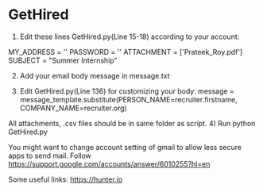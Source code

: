 # GetHired

1) Edit these lines GetHired.py(Line 15-18) according to your account:

MY_ADDRESS = ''
PASSWORD = ''
ATTACHMENT = ['Prateek_Roy.pdf']
SUBJECT = "Summer Internship"

2) Add your email body message in message.txt

3) Edit GetHired.py(Line 136) for customizing your body:
message = message_template.substitute(PERSON_NAME=recruiter.firstname, COMPANY_NAME=recruiter.org)

All attachments, .csv files should be in same folder as script.
4) Run python GetHired.py

You might want to change account setting of gmail to allow less secure apps to send mail. Follow https://support.google.com/accounts/answer/6010255?hl=en


Some useful links:
https://hunter.io
